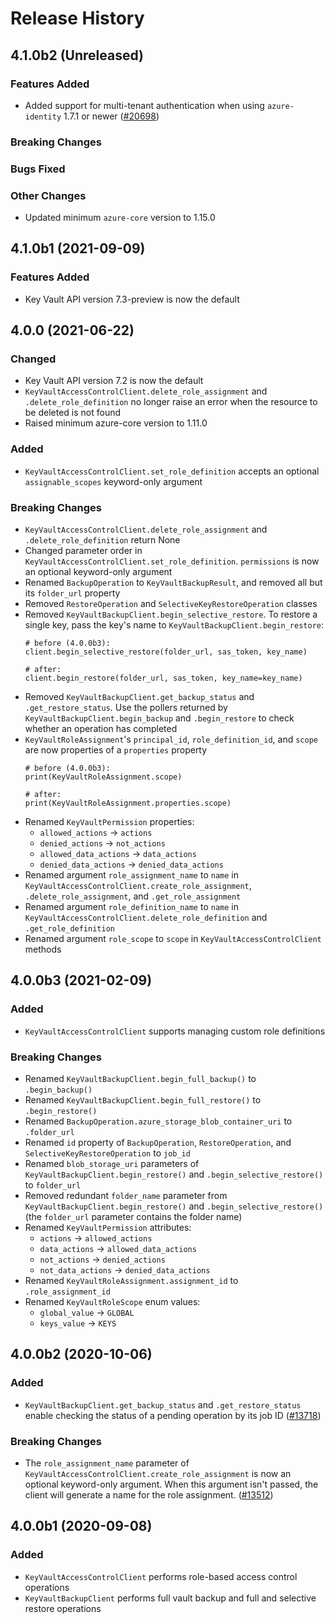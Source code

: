 # Release History

## 4.1.0b2 (Unreleased)

### Features Added
- Added support for multi-tenant authentication when using `azure-identity` 1.7.1 or newer
  ([#20698](https://github.com/Azure/azure-sdk-for-python/issues/20698))

### Breaking Changes

### Bugs Fixed

### Other Changes
- Updated minimum `azure-core` version to 1.15.0

## 4.1.0b1 (2021-09-09)

### Features Added
- Key Vault API version 7.3-preview is now the default

## 4.0.0 (2021-06-22)
### Changed
- Key Vault API version 7.2 is now the default
- `KeyVaultAccessControlClient.delete_role_assignment` and
  `.delete_role_definition` no longer raise an error  when the resource to be
  deleted is not found
- Raised minimum azure-core version to 1.11.0

### Added
- `KeyVaultAccessControlClient.set_role_definition` accepts an optional
  `assignable_scopes` keyword-only argument

### Breaking Changes
- `KeyVaultAccessControlClient.delete_role_assignment` and
  `.delete_role_definition` return None
- Changed parameter order in `KeyVaultAccessControlClient.set_role_definition`.
  `permissions` is now an optional keyword-only argument
- Renamed `BackupOperation` to `KeyVaultBackupResult`, and removed all but
  its `folder_url` property
- Removed `RestoreOperation` and `SelectiveKeyRestoreOperation` classes
- Removed `KeyVaultBackupClient.begin_selective_restore`. To restore a
  single key, pass the key's name to `KeyVaultBackupClient.begin_restore`:
  ```
  # before (4.0.0b3):
  client.begin_selective_restore(folder_url, sas_token, key_name)

  # after:
  client.begin_restore(folder_url, sas_token, key_name=key_name)
  ```
- Removed `KeyVaultBackupClient.get_backup_status` and `.get_restore_status`. Use
  the pollers returned by `KeyVaultBackupClient.begin_backup` and `.begin_restore`
  to check whether an operation has completed
- `KeyVaultRoleAssignment`'s `principal_id`, `role_definition_id`, and `scope`
  are now properties of a `properties` property
  ```
  # before (4.0.0b3):
  print(KeyVaultRoleAssignment.scope)

  # after:
  print(KeyVaultRoleAssignment.properties.scope)
  ```
- Renamed `KeyVaultPermission` properties:
  - `allowed_actions` -> `actions`
  - `denied_actions` -> `not_actions`
  - `allowed_data_actions` -> `data_actions`
  - `denied_data_actions` -> `denied_data_actions`
- Renamed argument `role_assignment_name` to `name` in
  `KeyVaultAccessControlClient.create_role_assignment`, `.delete_role_assignment`,
  and `.get_role_assignment`
- Renamed argument `role_definition_name` to `name` in
  `KeyVaultAccessControlClient.delete_role_definition` and `.get_role_definition`
- Renamed argument `role_scope` to `scope` in `KeyVaultAccessControlClient` methods

## 4.0.0b3 (2021-02-09)
### Added
- `KeyVaultAccessControlClient` supports managing custom role definitions

### Breaking Changes
- Renamed `KeyVaultBackupClient.begin_full_backup()` to `.begin_backup()`
- Renamed `KeyVaultBackupClient.begin_full_restore()` to `.begin_restore()`
- Renamed `BackupOperation.azure_storage_blob_container_uri` to `.folder_url`
- Renamed `id` property of `BackupOperation`, `RestoreOperation`, and
 `SelectiveKeyRestoreOperation` to `job_id`
- Renamed `blob_storage_uri` parameters of `KeyVaultBackupClient.begin_restore()`
  and `.begin_selective_restore()` to `folder_url`
- Removed redundant `folder_name` parameter from
  `KeyVaultBackupClient.begin_restore()` and `.begin_selective_restore()` (the
  `folder_url` parameter contains the folder name)
- Renamed `KeyVaultPermission` attributes:
  - `actions` -> `allowed_actions`
  - `data_actions` -> `allowed_data_actions`
  - `not_actions` -> `denied_actions`
  - `not_data_actions` -> `denied_data_actions`
- Renamed `KeyVaultRoleAssignment.assignment_id` to `.role_assignment_id`
- Renamed `KeyVaultRoleScope` enum values:
  - `global_value` -> `GLOBAL`
  - `keys_value` -> `KEYS`

## 4.0.0b2 (2020-10-06)
### Added
- `KeyVaultBackupClient.get_backup_status` and `.get_restore_status` enable
  checking the status of a pending operation by its job ID
  ([#13718](https://github.com/Azure/azure-sdk-for-python/issues/13718))

### Breaking Changes
- The `role_assignment_name` parameter of
  `KeyVaultAccessControlClient.create_role_assignment` is now an optional
  keyword-only argument. When this argument isn't passed, the client will
  generate a name for the role assignment.
  ([#13512](https://github.com/Azure/azure-sdk-for-python/issues/13512))

## 4.0.0b1 (2020-09-08)
### Added
- `KeyVaultAccessControlClient` performs role-based access control operations
- `KeyVaultBackupClient` performs full vault backup and full and selective
  restore operations
